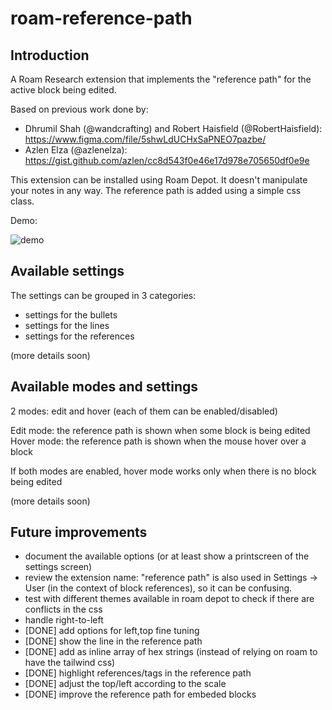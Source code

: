# roam-reference-path

## Introduction 

A Roam Research extension that implements the "reference path" for the active block being edited.

Based on previous work done by:

- Dhrumil Shah (@wandcrafting) and Robert Haisfield (@RobertHaisfield): https://www.figma.com/file/5shwLdUCHxSaPNEO7pazbe/
- Azlen Elza (@azlenelza): https://gist.github.com/azlen/cc8d543f0e46e17d978e705650df0e9e

This extension can be installed using Roam Depot. It doesn't manipulate your notes in any way. The reference path is added using a simple css class.

Demo:

![demo](https://user-images.githubusercontent.com/2184309/181415565-16188619-f6c7-4fc4-a467-3b80c40b2a4a.jpg)


## Available settings

The settings can be grouped in 3 categories:

- settings for the bullets
- settings for the lines
- settings for the references

(more details soon)


## Available modes and settings

2 modes: edit and hover (each of them can be enabled/disabled)

Edit mode: the reference path is shown when some block is being edited
Hover mode: the reference path is shown when the mouse hover over a block

If both modes are enabled, hover mode works only when there is no block being edited

(more details soon)




## Future improvements
- document the available options (or at least show a printscreen of the settings screen)
- review the extension name: "reference path" is also used in Settings -> User (in the context of block references), so it can be confusing.
- test with different themes available in roam depot to check if there are conflicts in the css
- handle right-to-left
- [DONE] add options for left,top fine tuning
- [DONE] show the line in the reference path
- [DONE] add as inline array of hex strings (instead of relying on roam to have the tailwind css)
- [DONE] highlight references/tags in the reference path
- [DONE] adjust the top/left according to the scale
- [DONE] improve the reference path for embeded blocks

